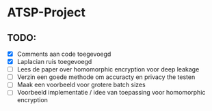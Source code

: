 # ATSP-Project
## TODO:
- [x] Comments aan code toegevoegd
- [x] Laplacian ruis toegevoegd
- [ ] Lees de paper over homomorphic encryption voor deep leakage
- [ ] Verzin een goede methode om accuracty en privacy the testen
- [ ] Maak een voorbeeld voor grotere batch sizes
- [ ] Voorbeeld implementatie / idee van toepassing voor homomorphic encryption

